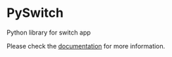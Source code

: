 # PySwitch

Python library for switch app

Please check the [documentation](https://switchcollab.github.io/Switch-Bots-Python-Library) for more information.